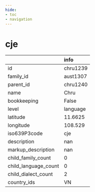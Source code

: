 ```yaml
---
hide:
- toc
- navigation
---
```

# cje
|                      | info     |
|:---------------------|:---------|
| id                   | chru1239 |
| family_id            | aust1307 |
| parent_id            | chru1240 |
| name                 | Chru     |
| bookkeeping          | False    |
| level                | language |
| latitude             | 11.6625  |
| longitude            | 108.529  |
| iso639P3code         | cje      |
| description          | nan      |
| markup_description   | nan      |
| child_family_count   | 0        |
| child_language_count | 0        |
| child_dialect_count  | 2        |
| country_ids          | VN       |